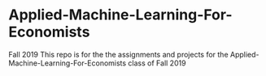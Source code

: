 # Applied-Machine-Learning-For-Economists
Fall 2019
This repo is for the the assignments and projects for the Applied-Machine-Learning-For-Economists class of Fall 2019
